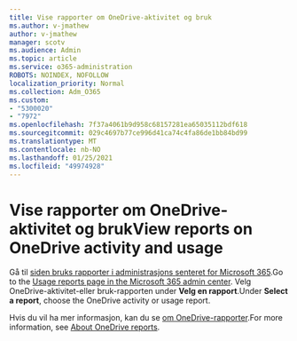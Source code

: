 ```yaml
---
title: Vise rapporter om OneDrive-aktivitet og bruk
ms.author: v-jmathew
author: v-jmathew
manager: scotv
ms.audience: Admin
ms.topic: article
ms.service: o365-administration
ROBOTS: NOINDEX, NOFOLLOW
localization_priority: Normal
ms.collection: Adm_O365
ms.custom:
- "5300020"
- "7972"
ms.openlocfilehash: 7f37a4061b9d958c68157281ea65035112bdf618
ms.sourcegitcommit: 029c4697b77ce996d41ca74c4fa86de1bb84bd99
ms.translationtype: MT
ms.contentlocale: nb-NO
ms.lasthandoff: 01/25/2021
ms.locfileid: "49974928"
---
```

# <a name="view-reports-on-onedrive-activity-and-usage"></a><span data-ttu-id="75be8-102">Vise rapporter om OneDrive-aktivitet og bruk</span><span class="sxs-lookup"><span data-stu-id="75be8-102">View reports on OneDrive activity and usage</span></span>

<span data-ttu-id="75be8-103">Gå til [siden bruks rapporter i administrasjons senteret for Microsoft 365](https://admin.microsoft.com/AdminPortal/Home).</span><span class="sxs-lookup"><span data-stu-id="75be8-103">Go to the [Usage reports page in the Microsoft 365 admin center](https://admin.microsoft.com/AdminPortal/Home).</span></span> <span data-ttu-id="75be8-104">Velg OneDrive-aktivitet-eller bruk-rapporten under **Velg en rapport**.</span><span class="sxs-lookup"><span data-stu-id="75be8-104">Under **Select a report**, choose the OneDrive activity or usage report.</span></span>

<span data-ttu-id="75be8-105">Hvis du vil ha mer informasjon, kan du se [om OneDrive-rapporter](https://go.microsoft.com/fwlink/?linkid=875239).</span><span class="sxs-lookup"><span data-stu-id="75be8-105">For more information, see [About OneDrive reports](https://go.microsoft.com/fwlink/?linkid=875239).</span></span>
